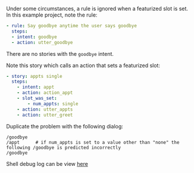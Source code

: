 Under some circumstances, a rule is ignored when a featurized slot is set. In this example project, note the rule:

```yml
- rule: Say goodbye anytime the user says goodbye
  steps:
  - intent: goodbye
  - action: utter_goodbye
```

There are no stories with the `goodbye` intent.

Note this story which calls an action that sets a featurized slot:

```yml
- story: appts single
  steps:
    - intent: appt
    - action: action_appt
    - slot_was_set:
        - num_appts: single
    - action: utter_appts
    - action: utter_greet
```

Duplicate the problem with the following dialog:

```
/goodbye
/appt      # if num_appts is set to a value other than "none" the following /goodbye is predicted incorrectly
/goodbye
```

Shell debug log can be view [here](debug.log)